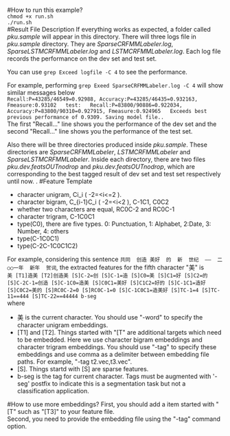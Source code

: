 #How to run this example?  
`chmod +x run.sh`  
`./run.sh`  
#Result File Description
If everything works as expected, a folder called *pku.sample* will appear in this directory. 
There will three logs file in *pku.sample* directory. 
They are *SparseCRFMMLabeler.log*, *SparseLSTMCRFMMLabeler.log* and *LSTMCRFMMLabeler.log*.
Each log file records the performance on the dev set and test set. 

You can use 
`grep Exceed logfile -C 4` 
to see the performance.  

For example, performing `grep Exeed SparseCRFMMLabeler.log -C 4` will show similar messages below  
`
Recall:P=43285/46549=0.92988, Accuracy:P=43285/46435=0.932163, Fmeasure:0.93102  
test:  
Recall:P=83800/90886=0.922034, Accuracy:P=83800/90310=0.927915, Fmeasure:0.924965  
Exceeds best previous performance of 0.9309. Saving model file..
`  
The first "Recall..." line shows you the performance of the dev set and the second "Recall..." line shows 
you the performance of the test set.   

Also there will be three directories produced inside *pku.sample*. 
These directories are *SparseCRFMMLabeler*, *LSTMCRFMMLabeler* and *SparseLSTMCRFMMLabeler*.
Inside each directory, there are two files *pku.dev.featsOUTnodrop* and *pku.dev.featsOUTnodrop*, which are corresponding to the best tagged result of dev set and test set respectively until now.
.
#Feature Template
+ character unigram,  Ci\_i  ( -2=<i<=2 ). 
+ character bigram,  C\_{i-1}C\_i   ( -2=<i<2 ),  C-1C1, C0C2
+ whether two characters are equal, RC0C-2 and RC0C-1
+ character trigram, C-1C0C1
+ type(C0),  there are five types.  0: Punctuation, 1: Alphabet, 2:Date, 3: Number, 4: others
+ type(C-1C0C1)
+ type(C-2C-1C0C1C2)

For example, considering this sentence 
`共同  创造 美好  的  新  世纪  ——  二○○一年  新年  贺词`, the extracted features for the fifth character "美" is   
`美 [T1]造美 [T2]创造美 [S]C-2=创 [S]C-1=造 [S]C0=美 [S]C1=好 [S]C2=的 [S]C-2C-1=创造 [S]C-1C0=造美 [S]C0C1=美好 [S]C1C2=好的 [S]C-1C1=造好 [S]C0C2=美的 [S]RC0C-2=0 [S]RC0C-1=0 [S]C-1C0C1=造美好 [S]TC-1=4 [S]TC-11==444 [S]TC-22==44444 b-seg`   
where
* 美 is the current character. You should use "-word" to specify the character unigram embeddings.
* [T1] and [T2]. Things started with "[T" are additional targets which need to be embedded. Here we use character bigram embeddings and character trigram embeddings.  You should use "-tag" to specify these embeddings and use comma as a delimiter between embedding file paths. 
For example, "-tag t2.vec,t3.vec".
* [S]. Things startd with [S] are sparse features. 
* b-seg is the tag for current character. Tags must be augmented with '-seg' postfix to indicate this is a segmentation task but not a classification application.

#How to use more embeddings?
First, you should add a item started with "[T" such as "[T3]" to your feature file.  
Second, you need to provide the embedding file using the "-tag" command option. 


